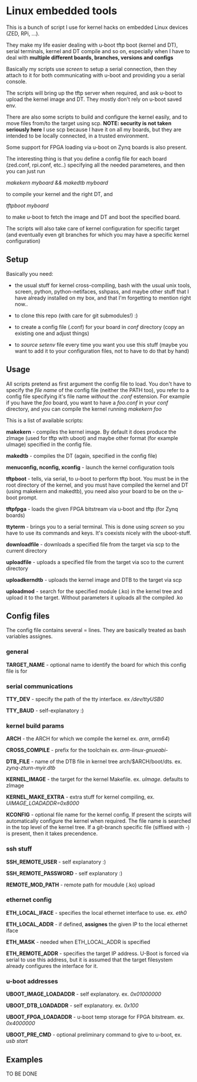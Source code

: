 Linux embedded tools
=====================

This is a bunch of script I use for kernel hacks on embedded Linux devices (ZED, RPi, ...).

They make my life easier dealing with u-boot tftp boot (kernel and DT), serial terminals,
kernel and DT compile and so on, especially when I have to deal with **multiple different boards, branches, versions and configs**

Basically my scripts use *screen* to setup a serial connection, then they attach to it
for both communicating with u-boot and providing you a serial console.

The scripts will bring up the tftp server when required, and ask u-boot to upload the
kernel image and DT. They mostly don't rely on u-boot saved env.

There are also some scripts to build and configure the kernel easily, and to move files from/to the target using scp. **NOTE: security is not taken seriously here** I use scp because I have it on all my boards, but they are intended to be locally connected, in a trusted environment.

Some support for FPGA loading via u-boot on Zynq boards is also present.

The interesting thing is that you define a config file for each board
(zed.conf, rpi.conf, etc..) specifying all the needed parameteres, and then you can
just run

*makekern myboard && makedtb myboard*

to compile your kernel and the right DT, and

*tftpboot myboard*

to make u-boot to fetch the image and DT and boot the specified board.

The scripts will also take care of kernel configuration for specific target (and eventually even git branches for which you may have a specific kernel configuration)

Setup
-----

Basically you need:

- the usual stuff for kernel cross-compiling, bash with the usual unix tools, screen, python, python-netifaces, sshpass, and maybe other stuff that I have already installed on my box, and that I'm forgetting to mention right now..

- to clone this repo (with care for git submodules!) :)

- to create a config file (.conf) for your board in *conf* directory (copy an existing one and adjust things)

- to _source_ *setenv* file every time you want you use this stuff (maybe you want to add it to your configuration files, not to have to do that by hand)

Usage
-----

All scripts pretend as first argument the config file to load. You don't have to specify the *file name* of the config file (neither the PATH too), you refer to a config file specifying it's file name *without* the *.conf* estension. For example if you have the *foo* board, you want to have a *foo.conf* in your *conf* directory, and you can compile the kernel running *makekern foo*

This is a list of available scripts:

**makekern** - compiles the kernel image. By default it does produce the zImage (used for tftp with uboot) and maybe other format (for example uImage) specified in the config file.

**makedtb** - compiles the DT (again, specified in the config file)

**menuconfig, nconfig, xconfig** - launch the kernel configuration tools

**tftpboot** - tells, via serial, to u-boot to perform tftp boot. You must be in the root directory of the kernel, and you must have compiled the kernel and DT (using makekern and makedtb), you need also your board to be on the u-boot prompt.

**tftpfpga** - loads the given FPGA bitstream via u-boot and tftp (for Zynq boards)

**ttyterm** - brings you to a serial terminal. This is done using *screen* so you have to use its commands and keys. It's coexists nicely with the uboot-stuff.

**downloadfile** - downloads a specified file from the target via scp to the current directory

**uploadfile** - uploads a specified file from the target via sco to the current directory

**uploadkerndtb** - uploads the kernel image and DTB to the target via scp

**uploadmod** - search for the specified module (.ko) in the kernel tree and upload it to the target. Without parameters it uploads all the compiled .ko

Config files
------------

The config file contains several <KEY>=<value> lines.
They are basically treated as bash variables assignes.

### general ###

**TARGET_NAME** - optional name to identify the board for which this config file is for

### serial communications ###

**TTY_DEV** - specify the path of the tty interface. ex */dev/ttyUSB0*

**TTY_BAUD** - self-explanatory :)

### kernel build params ###

**ARCH** - the ARCH for which we compile the kernel ex. *arm*, *arm64*)

**CROSS_COMPILE** - prefix for the toolchain ex. *arm-linux-gnueabi-*

**DTB_FILE** - name of the DTB file in kernel tree arch/$ARCH/boot/dts. ex. *zynq-zturn-myir.dtb*

**KERNEL_IMAGE** - the target for the kernel Makefile. ex. *uImage*. defaults to zImage

**KERNEL_MAKE_EXTRA** - extra stuff for kernel compiling, ex. *UIMAGE_LOADADDR=0x8000*

**KCONFIG** - optional file name for the kernel config. If present the scirpts will automatically configure the kernel when required. The file name is searched in the top level of the kernel tree. If a git-branch specific file (siffixed with -<branch>) is present, then it takes precendence.

### ssh stuff ###

**SSH_REMOTE_USER** - self explanatory :)

**SSH_REMOTE_PASSWORD** - self explanatory :)

**REMOTE_MOD_PATH** - remote path for moudule (.ko) upload

### ethernet config ###

**ETH_LOCAL_IFACE** - specifies the local ethernet interface to use. ex. *eth0*

**ETH_LOCAL_ADDR** - if defined, **assignes** the given IP to the local ethernet iface

**ETH_MASK** - needed when ETH_LOCAL_ADDR is specified

**ETH_REMOTE_ADDR** - specifies the target IP address. U-Boot is forced via serial to use this address, but it is assumed that the target filesystem already configures the interface for it.

### u-boot addresses ###

**UBOOT_IMAGE_LOADADDR** - self explanatory. ex. *0x01000000*

**UBOOT_DTB_LOADADDR** - self explanatory. ex. *0x100*

**UBOOT_FPGA_LOADADDR** - u-boot temp storage for FPGA bitstream. ex. *0x4000000*

**UBOOT_PRE_CMD** - optional preliminary command to give to u-boot, ex. *usb start*


Examples
--------

TO BE DONE
